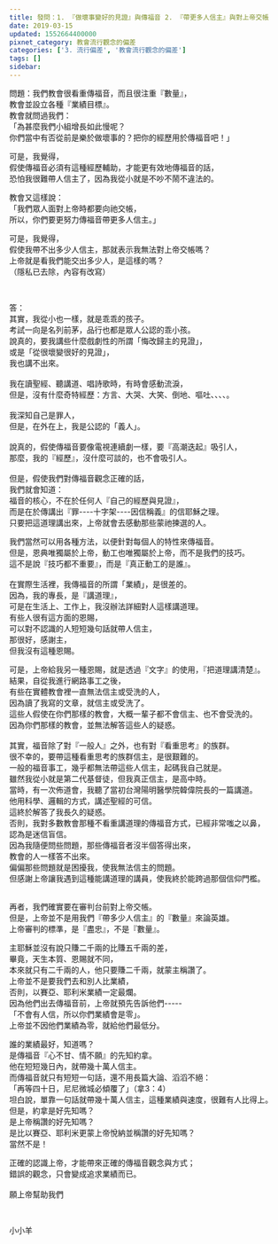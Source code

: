 ```yaml
---
title: 發問：1. 『做壞事變好的見證』與傳福音 2. 『帶更多人信主』與對上帝交帳
date: 2019-03-15
updated: 1552664400000
pixnet_category: 教會流行觀念的偏差
categories: ['3. 流行偏差', '教會流行觀念的偏差']
tags: []
sidebar: 
---
```


<p>問題：我們教會很看重傳福音，而且很注重『數量』，<br/>
教會並設立各種『業績目標』。<br/>
教會就問過我們：<br/>
「為甚麼我們小組增長如此慢呢？<br/>
你們當中有否從前是樂於做壞事的？把你的經歷用於傳福音吧！」</p>
<p>可是，我覺得，<br/>
假使傳福音必須有這種經歷輔助，才能更有效地傳福音的話，<br/>
恐怕我很難帶人信主了，因為我從小就是不吵不鬧不違法的。</p>
<p>教會又這樣說：<br/>
「我們眾人面對上帝時都要向祂交帳，<br/>
所以，你們要更努力傳福音帶更多人信主。」</p>
<p>可是，我覺得，<br/>
假使我帶不出多少人信主，那就表示我無法對上帝交帳嗎？<br/>
上帝就是看我們能交出多少人，是這樣的嗎？<br/>
（隱私已去除，內容有改寫）</p>
<p> </p>
<p>答：<br/>
其實，我從小也一樣，就是乖乖的孩子。<br/>
考試一向是名列前茅，品行也都是眾人公認的乖小孩。<br/>
說真的，要我講些什麼戲劇性的所謂「悔改歸主的見證」，<br/>
或是「從很壞變很好的見證」，<br/>
我也講不出來。<br/>
 <br/>
我在讀聖經、聽講道、唱詩歌時，有時會感動流淚，<br/>
但是，沒有什麼奇特經歷：方言、大哭、大笑、倒地、嘔吐、、、、。<br/>
 <br/>
我深知自己是罪人，<br/>
但是，在外在上，我是公認的「義人」。<br/>
 <br/>
說真的，假使傳福音要像電視連續劇一樣，要『高潮迭起』吸引人，<br/>
那麼，我的『經歷』，沒什麼可談的，也不會吸引人。<br/>
 <br/>
但是，假使我們對傳福音觀念正確的話，<br/>
我們就會知道：<br/>
福音的核心，不在於任何人『自己的經歷與見證』，<br/>
而是在於傳講出『罪----十字架----因信稱義』的信耶穌之理。<br/>
只要把這道理講出來，上帝就會去感動那些蒙祂揀選的人。</p>
<p>我們當然可以用各種方法，以便針對每個人的特性來傳福音。<br/>
但是，恩典唯獨屬於上帝，動工也唯獨屬於上帝，而不是我們的技巧。<br/>
這不是說『技巧都不重要』，而是『真正動工的是誰』。<br/>
 <br/>
在實際生活裡，我傳福音的所謂「業績」，是很差的。<br/>
因為，我的專長，是『講道理』，<br/>
可是在生活上、工作上，我沒辦法詳細對人這樣講道理。<br/>
有些人很有這方面的恩賜，<br/>
可以對不認識的人短短幾句話就帶人信主，<br/>
那很好，感謝主，<br/>
但我沒有這種恩賜。</p>
<p>可是，上帝給我另一種恩賜，就是透過『文字』的使用，『把道理講清楚』。<br/>
結果，自從我進行網路事工之後，<br/>
有些在實體教會裡一直無法信主或受洗的人，<br/>
因為讀了我寫的文章，就信主或受洗了。<br/>
這些人假使在你們那樣的教會，大概一輩子都不會信主、也不會受洗的。<br/>
因為你們那樣的教會，並無法解答這些人的疑惑。<br/>
 <br/>
其實，福音除了對『一般人』之外，也有對『看重思考』的族群。<br/>
很不幸的，要帶這種看重思考的族群信主，是很艱難的。<br/>
一般的福音事工，幾乎都無法帶這些人信主，起碼我自己就是。<br/>
雖然我從小就是第二代基督徒，但我真正信主，是高中時。<br/>
當時，有一次佈道會，我聽了當初台灣陽明醫學院韓偉院長的一篇講道。<br/>
他用科學、邏輯的方式，講述聖經的可信。<br/>
這終於解答了我長久的疑惑。<br/>
否則，我對多數教會那種不看重講道理的傳福音方式，已經非常嗤之以鼻，<br/>
認為是迷信盲信。<br/>
因為我隨便問些問題，那些傳福音者沒半個答得出來，<br/>
教會的人一樣答不出來。<br/>
偏偏那些問題就是困擾我，使我無法信主的問題。<br/>
但感謝上帝讓我遇到這種能講道理的講員，使我終於能跨過那個信仰門檻。<br/>
 </p>
<p>再者，我們確實要在審判台前對上帝交帳。<br/>
但是，上帝並不是用我們『帶多少人信主』的『數量』來論英雄。<br/>
上帝審判的標準，是『盡忠』，不是『數量』。</p>
<p>主耶穌並沒有說只賺二千兩的比賺五千兩的差，<br/>
畢竟，天生本質、恩賜就不同，<br/>
本來就只有二千兩的人，他只要賺二千兩，就蒙主稱讚了。<br/>
上帝並不是要我們去和別人比業績，<br/>
否則，以賽亞、耶利米業績一定最爛。<br/>
因為他們出去傳福音前，上帝就預先告訴他們-----<br/>
「不會有人信，所以你們業績會是零」。<br/>
上帝並不因他們業績為零，就給他們最低分。</p>
<p>誰的業績最好，知道嗎？<br/>
是傳福音『心不甘、情不願』的先知約拿。<br/>
他在短短幾日內，就帶幾十萬人信主。<br/>
而傳福音就只有短短一句話，還不用長篇大論、滔滔不絕：<br/>
「再等四十日，尼尼微城必傾覆了」（拿3：4）<br/>
坦白說，單靠一句話就帶幾十萬人信主，這種業績與速度，很難有人比得上。<br/>
但是，約拿是好先知嗎？<br/>
是上帝稱讚的好先知嗎？<br/>
是比以賽亞、耶利米更蒙上帝悅納並稱讚的好先知嗎？<br/>
當然不是！</p>
<p>正確的認識上帝，才能帶來正確的傳福音觀念與方式；<br/>
錯誤的觀念，只會變成追求業績而已。<br/>
 <br/>
願上帝幫助我們</p>
<p> </p>
<p>小小羊</p>
